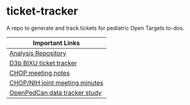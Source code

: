 # ticket-tracker
A repo to generate and track tickets for pediatric Open Targets to-dos.

| Important Links                                                                                                           |
|-----------------------------------------------------------------------------------------------------------------|
| [Analysis Repository](https://github.com/PediatricOpenTargets/OpenPedCan-analysis)                              |
| [D3b BIXU ticket tracker](https://github.com/d3b-center/bixu-tracker/issues)                                    |
| [CHOP meeting notes](https://www.notion.so/11a44d09bdbf4399beebce32273b05f5?v=6f4732f113bf4d5984560b50a5e19737) |
| [CHOP/NIH joint meeting minutes](https://wiki.nci.nih.gov/display/PPDC/Meeting+Minutes)                         |
| [OpenPedCan data tracker study](https://data-tracker.kidsfirstdrc.org/study/SD_MRK9CPZ9/basic-info/info) |
